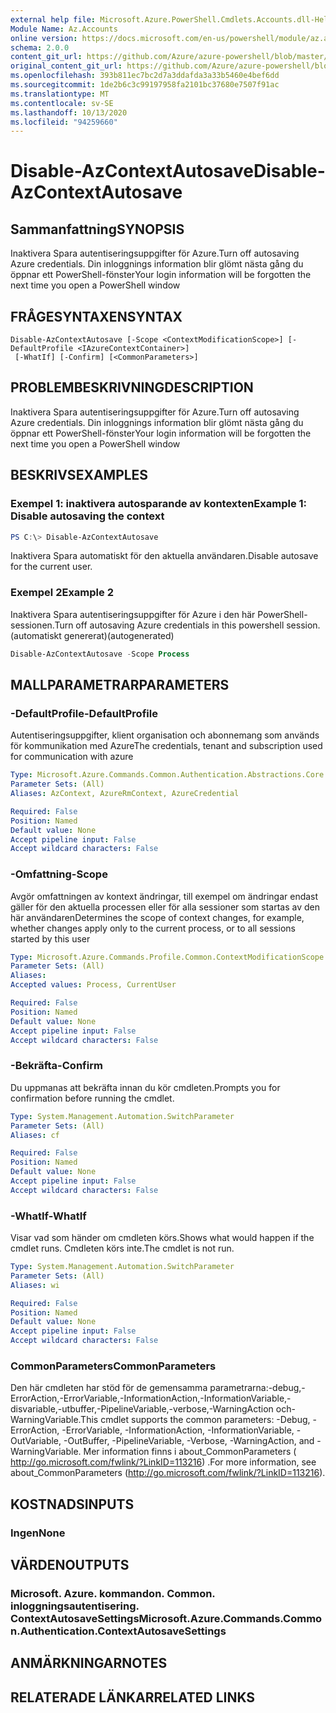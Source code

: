 ```yaml
---
external help file: Microsoft.Azure.PowerShell.Cmdlets.Accounts.dll-Help.xml
Module Name: Az.Accounts
online version: https://docs.microsoft.com/en-us/powershell/module/az.accounts/disable-azcontextautosave
schema: 2.0.0
content_git_url: https://github.com/Azure/azure-powershell/blob/master/src/Accounts/Accounts/help/Disable-AzContextAutosave.md
original_content_git_url: https://github.com/Azure/azure-powershell/blob/master/src/Accounts/Accounts/help/Disable-AzContextAutosave.md
ms.openlocfilehash: 393b811ec7bc2d7a3ddafda3a33b5460e4bef6dd
ms.sourcegitcommit: 1de2b6c3c99197958fa2101bc37680e7507f91ac
ms.translationtype: MT
ms.contentlocale: sv-SE
ms.lasthandoff: 10/13/2020
ms.locfileid: "94259660"
---
```

# <span data-ttu-id="9ea59-101">Disable-AzContextAutosave</span><span class="sxs-lookup"><span data-stu-id="9ea59-101">Disable-AzContextAutosave</span></span>

## <span data-ttu-id="9ea59-102">Sammanfattning</span><span class="sxs-lookup"><span data-stu-id="9ea59-102">SYNOPSIS</span></span>
<span data-ttu-id="9ea59-103">Inaktivera Spara autentiseringsuppgifter för Azure.</span><span class="sxs-lookup"><span data-stu-id="9ea59-103">Turn off autosaving Azure credentials.</span></span>  <span data-ttu-id="9ea59-104">Din inloggnings information blir glömt nästa gång du öppnar ett PowerShell-fönster</span><span class="sxs-lookup"><span data-stu-id="9ea59-104">Your login information will be forgotten the next time you open a PowerShell window</span></span>

## <span data-ttu-id="9ea59-105">FRÅGESYNTAXEN</span><span class="sxs-lookup"><span data-stu-id="9ea59-105">SYNTAX</span></span>

```
Disable-AzContextAutosave [-Scope <ContextModificationScope>] [-DefaultProfile <IAzureContextContainer>]
 [-WhatIf] [-Confirm] [<CommonParameters>]
```

## <span data-ttu-id="9ea59-106">PROBLEMBESKRIVNING</span><span class="sxs-lookup"><span data-stu-id="9ea59-106">DESCRIPTION</span></span>
<span data-ttu-id="9ea59-107">Inaktivera Spara autentiseringsuppgifter för Azure.</span><span class="sxs-lookup"><span data-stu-id="9ea59-107">Turn off autosaving Azure credentials.</span></span>  <span data-ttu-id="9ea59-108">Din inloggnings information blir glömt nästa gång du öppnar ett PowerShell-fönster</span><span class="sxs-lookup"><span data-stu-id="9ea59-108">Your login information will be forgotten the next time you open a PowerShell window</span></span>

## <span data-ttu-id="9ea59-109">BESKRIVS</span><span class="sxs-lookup"><span data-stu-id="9ea59-109">EXAMPLES</span></span>

### <span data-ttu-id="9ea59-110">Exempel 1: inaktivera autosparande av kontexten</span><span class="sxs-lookup"><span data-stu-id="9ea59-110">Example 1: Disable autosaving the context</span></span>
```powershell
PS C:\> Disable-AzContextAutosave
```

<span data-ttu-id="9ea59-111">Inaktivera Spara automatiskt för den aktuella användaren.</span><span class="sxs-lookup"><span data-stu-id="9ea59-111">Disable autosave for the current user.</span></span>

### <span data-ttu-id="9ea59-112">Exempel 2</span><span class="sxs-lookup"><span data-stu-id="9ea59-112">Example 2</span></span>

<span data-ttu-id="9ea59-113">Inaktivera Spara autentiseringsuppgifter för Azure i den här PowerShell-sessionen.</span><span class="sxs-lookup"><span data-stu-id="9ea59-113">Turn off autosaving Azure credentials in this powershell session.</span></span> <span data-ttu-id="9ea59-114">(automatiskt genererat)</span><span class="sxs-lookup"><span data-stu-id="9ea59-114">(autogenerated)</span></span>

```powershell <!-- Aladdin Generated Example --> 
Disable-AzContextAutosave -Scope Process
```

## <span data-ttu-id="9ea59-115">MALLPARAMETRAR</span><span class="sxs-lookup"><span data-stu-id="9ea59-115">PARAMETERS</span></span>

### <span data-ttu-id="9ea59-116">-DefaultProfile</span><span class="sxs-lookup"><span data-stu-id="9ea59-116">-DefaultProfile</span></span>
<span data-ttu-id="9ea59-117">Autentiseringsuppgifter, klient organisation och abonnemang som används för kommunikation med Azure</span><span class="sxs-lookup"><span data-stu-id="9ea59-117">The credentials, tenant and subscription used for communication with azure</span></span>

```yaml
Type: Microsoft.Azure.Commands.Common.Authentication.Abstractions.Core.IAzureContextContainer
Parameter Sets: (All)
Aliases: AzContext, AzureRmContext, AzureCredential

Required: False
Position: Named
Default value: None
Accept pipeline input: False
Accept wildcard characters: False
```

### <span data-ttu-id="9ea59-118">-Omfattning</span><span class="sxs-lookup"><span data-stu-id="9ea59-118">-Scope</span></span>
<span data-ttu-id="9ea59-119">Avgör omfattningen av kontext ändringar, till exempel om ändringar endast gäller för den aktuella processen eller för alla sessioner som startas av den här användaren</span><span class="sxs-lookup"><span data-stu-id="9ea59-119">Determines the scope of context changes, for example, whether changes apply only to the current process, or to all sessions started by this user</span></span>

```yaml
Type: Microsoft.Azure.Commands.Profile.Common.ContextModificationScope
Parameter Sets: (All)
Aliases:
Accepted values: Process, CurrentUser

Required: False
Position: Named
Default value: None
Accept pipeline input: False
Accept wildcard characters: False
```

### <span data-ttu-id="9ea59-120">-Bekräfta</span><span class="sxs-lookup"><span data-stu-id="9ea59-120">-Confirm</span></span>
<span data-ttu-id="9ea59-121">Du uppmanas att bekräfta innan du kör cmdleten.</span><span class="sxs-lookup"><span data-stu-id="9ea59-121">Prompts you for confirmation before running the cmdlet.</span></span>

```yaml
Type: System.Management.Automation.SwitchParameter
Parameter Sets: (All)
Aliases: cf

Required: False
Position: Named
Default value: None
Accept pipeline input: False
Accept wildcard characters: False
```

### <span data-ttu-id="9ea59-122">-WhatIf</span><span class="sxs-lookup"><span data-stu-id="9ea59-122">-WhatIf</span></span>
<span data-ttu-id="9ea59-123">Visar vad som händer om cmdleten körs.</span><span class="sxs-lookup"><span data-stu-id="9ea59-123">Shows what would happen if the cmdlet runs.</span></span>
<span data-ttu-id="9ea59-124">Cmdleten körs inte.</span><span class="sxs-lookup"><span data-stu-id="9ea59-124">The cmdlet is not run.</span></span>

```yaml
Type: System.Management.Automation.SwitchParameter
Parameter Sets: (All)
Aliases: wi

Required: False
Position: Named
Default value: None
Accept pipeline input: False
Accept wildcard characters: False
```

### <span data-ttu-id="9ea59-125">CommonParameters</span><span class="sxs-lookup"><span data-stu-id="9ea59-125">CommonParameters</span></span>
<span data-ttu-id="9ea59-126">Den här cmdleten har stöd för de gemensamma parametrarna:-debug,-ErrorAction,-ErrorVariable,-InformationAction,-InformationVariable,-disvariable,-utbuffer,-PipelineVariable,-verbose,-WarningAction och-WarningVariable.</span><span class="sxs-lookup"><span data-stu-id="9ea59-126">This cmdlet supports the common parameters: -Debug, -ErrorAction, -ErrorVariable, -InformationAction, -InformationVariable, -OutVariable, -OutBuffer, -PipelineVariable, -Verbose, -WarningAction, and -WarningVariable.</span></span> <span data-ttu-id="9ea59-127">Mer information finns i about_CommonParameters ( http://go.microsoft.com/fwlink/?LinkID=113216) .</span><span class="sxs-lookup"><span data-stu-id="9ea59-127">For more information, see about_CommonParameters (http://go.microsoft.com/fwlink/?LinkID=113216).</span></span>

## <span data-ttu-id="9ea59-128">KOSTNADS</span><span class="sxs-lookup"><span data-stu-id="9ea59-128">INPUTS</span></span>

### <span data-ttu-id="9ea59-129">Ingen</span><span class="sxs-lookup"><span data-stu-id="9ea59-129">None</span></span>

## <span data-ttu-id="9ea59-130">VÄRDEN</span><span class="sxs-lookup"><span data-stu-id="9ea59-130">OUTPUTS</span></span>

### <span data-ttu-id="9ea59-131">Microsoft. Azure. kommandon. Common. inloggningsautentisering. ContextAutosaveSettings</span><span class="sxs-lookup"><span data-stu-id="9ea59-131">Microsoft.Azure.Commands.Common.Authentication.ContextAutosaveSettings</span></span>

## <span data-ttu-id="9ea59-132">ANMÄRKNINGAR</span><span class="sxs-lookup"><span data-stu-id="9ea59-132">NOTES</span></span>

## <span data-ttu-id="9ea59-133">RELATERADE LÄNKAR</span><span class="sxs-lookup"><span data-stu-id="9ea59-133">RELATED LINKS</span></span>

